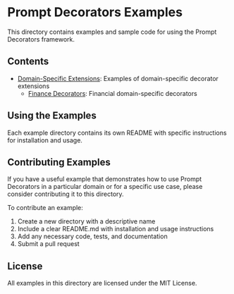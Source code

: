 # Prompt Decorators Examples

This directory contains examples and sample code for using the Prompt Decorators framework.

## Contents

- [Domain-Specific Extensions](./domain_extensions/): Examples of domain-specific decorator extensions
  - [Finance Decorators](./domain_extensions/finance_decorators/): Financial domain-specific decorators

## Using the Examples

Each example directory contains its own README with specific instructions for installation and usage.

## Contributing Examples

If you have a useful example that demonstrates how to use Prompt Decorators in a particular domain or for a specific use case, please consider contributing it to this directory.

To contribute an example:

1. Create a new directory with a descriptive name
2. Include a clear README.md with installation and usage instructions
3. Add any necessary code, tests, and documentation
4. Submit a pull request

## License

All examples in this directory are licensed under the MIT License.
